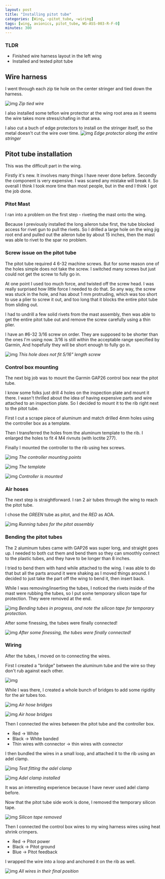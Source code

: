```yaml
---
layout: post
title: "Installing pitot tube"
categories: [Wing, ~pitot_tube, ~wiring]
tags: [wing, avionics, pitot_tube, WG-ASS-003-R-F-0]
minutes: 300
---
```


### TLDR

- Finished wire harness layout in the left wing
- Installed and tested pitot tube

## Wire harness

I went through each zip tie hole on the center stringer and tied down the harness.

![img](https://lh3.googleusercontent.com/pw/AP1GczN4Ojkwju1HASV-vKEuwRQX1s5Iuv7fhoAQ1AepRrZe5KkwSji8SKy0mPlU6CQKyu9ER_o6hzNiaI4Uqiv6_HH-aFr4HUnTRLTQ9O55g_1RJwDA0ElMJw4o4okIzbPG4sqgrYc4c6RQG2TWOOk6_vdCbA=w4000-h3000-s-no-gm?authuser=0)
_Zip tied wire_

I also installed some teflon wire protector at the wing root area as it seems the wire takes more stress/chafing in that area.

I also cut a buch of edge protectors to install on the stringer itself, so the metal doesn't cut the wire over time.
![img](https://lh3.googleusercontent.com/pw/AP1GczOxfTpfvcF1g7F1xe6o-4EZ6IAaNGKQkFvaIg_vUbbUYzguGUCvLk82y-r6xNaK9KOjFxNgir0P4gKL_wbXbns-ipCJkXUP9rE_tmb8BF1IAcigdBsfFV0VSNqrqBF6Vo7IDwVsCiMflkHhU1Zfcyidrw=w4000-h3000-s-no-gm?authuser=0)
_Edge protector along the entire stringer_

## Pitot tube installation

This was the difficult part in the wing.

Firstly it's new. It involves many things I have never done before. Secondly the component is very expensive. I was scared any mistake will break it. So overall I think I took more time than most people, but in the end I think I got the job done.

### Pitot Mast

I ran into a problem on the first step - riveting the mast onto the wing.

Because I previously installed the long aileron tube first, the tube blocked access for rivet gun to pull the rivets. So I drilled a large hole on the wing jig root end and pulled out the aileron tube by about 15 inches, then the mast was able to rivet to the spar no problem.

### Screw issue on the pitot tube

The pitot tube required 4 6-32 machine screws. But for some reason one of the holes simple does not take the screw. I switched many screws but just could not get the screw to fully go in.

At one point I used too much force, and twisted off the screw head. I was really surprised how little force I needed to do that. So any way, the screw was stuck in the hole, and has about 1 mm protruding, which was too short to use a plier to screw it out, and too long that it blocks the entire pitot tube from sliding out.

I had to undrill a few solid rivets from the mast assembly, then was able to get the entire pitot tube out and remove the screw carefully using a thin plier.

I have an #6-32 3/16 screw on order. They are supposed to be shorter than the ones I'm using now. 3/16 is still within the acceptable range specified by Garmin, And hopefully they will be short enough to fully go in.

![img](https://lh3.googleusercontent.com/pw/AP1GczNisxC6Ss5iy8nG1YbEsyKX8ia5uAoo1jSMLn4gz-2eZ33bBF566xWDgax2R2839pTo2YFRJarCo3FgV2aqYcPqitdx7GCgVuyYIUDnlwlbOy5ezp-4i8960rDwTExaAfGiivKZypfMTZKui1q1A7IRnQ=w2320-h3092-s-no-gm?authuser=0)
_This hole does not fit 5/16" length screw_

### Control box mounting

The next big job was to mount the Garmin GAP26 control box near the pitot tube.

I know some folks just drill 4 holes on the inspection plate and mount it there. I wasn't thrilled about the idea of having expensive parts and wire attached to an inspection plate. So I decided to mount it to the rib right next to the pitot tube.

First I cut a scrape piece of aluminum and match drilled 4mm holes using the controller box as a template.

Then I transferred the holes from the aluminum template to the rib. I enlarged the holes to fit 4 M4 rivnuts (with loctite 277).

Finally I mounted the controller to the rib using hex screws.

![img](https://lh3.googleusercontent.com/pw/AP1GczNuf5x8IDNyGlLTifx7QKXhPEd5oMamGlB7RQJjI1dm8Kl4ZzmD1JRUJhoNdftrs7TpjYvLtL8_ESveqHDUGQ-I0MCRrpFyQsSZ8HQeXdhyI-nY7KowaWoJqivwitklGPQgdVQOUsTo6KiWoP_tI2IKgg=w4000-h3000-s-no-gm?authuser=0)
_The controller mounting points_

![img](https://lh3.googleusercontent.com/pw/AP1GczMmuFZGV1XC4t2zYGxIWYO5iYs0omMvHHmatV-TIKOnFeQ7vTK9I_Tk6qL4MS6oyzlX0rFcW3iUNsbaiKNCKFPg-4cckgj1Y44Kwhdw6f1e4LhR3hGBJ-RK50tAQrX0PaPTCOsyEX15i8mgc_wyTZ9uWw=w2320-h3092-s-no-gm?authuser=0)
_The template_

![img](https://lh3.googleusercontent.com/pw/AP1GczMXhdnJr3sghbJbPGZmdSZ7uzwfHrLPNhOA3ft1FCvGpvVK71E0Ckam8JGKmlFrBuSShy6YmdOuVULZcTtqqXnFDE9oZy2o8LuATcGj_M2R7EaWePMGFKDBhmKrgmnrieUtchonjaYxvcYKYB1ZNjSEPQ=w4000-h3000-s-no-gm?authuser=0)
_Controller is mounted_

### Air hoses

The next step is straightforward. I ran 2 air tubes through the wing to reach the pitot tube.

I chose the _GREEN_ tube as pitot, and the _RED_ as AOA.

![img](https://lh3.googleusercontent.com/pw/AP1GczMmA8hExN9tgRpsuUpWLbDqduG3NXbOezLWkES3JDvSHOtfqvBb2gHz0GAVw-gvHuAifH1jKlyAwzaZa2qSl4t3fuRbeDndlhUqGyK5DrzKnBC4E3DkzZ6FtoYmcOoN9oNY3tTvgzhFGjxmnbAB1QOc0w=w2320-h3092-s-no-gm?authuser=0)
_Running tubes for the pitot assembly_

### Bending the pitot tubes

The 2 aluminum tubes came with GAP26 was super long, and straight goes up. I needed to both cut them and bend them so they can smoothly connect to the plastic tubes, and they have to be longer than 8 inches.

I tried to bend them with hand while attached to the wing. I was able to do that but all the parts around it were shaking as I moved things around. I decided to just take the part off the wing to bend it, then insert back.

While I was removing/inserting the tubes, I noticed the rivets inside of the mast were rubbing the tubes, so I put some temporary silicon tape for protection. They were removed at the end.

![img](https://lh3.googleusercontent.com/pw/AP1GczMFpAZqTA1yjOjN8hTsOW4FY4ZZfElBIrgSxR4yu2YxJ0jil_AbcKbUeoMcvZxbR8dYHz85hjSduCYsuJa0QjGdYPVh4HEnxA2tt3A2QAPAhU8xY_m28szUv2sjgcPkEFDbHYZCE2p0VZojEzM8EqRk0g=w2328-h3092-s-no-gm?authuser=0)
_Bending tubes in progress, and note the silicon tape for temporary protection._

After some finessing, the tubes were finally connected!

![img](https://lh3.googleusercontent.com/pw/AP1GczOPixdtBGxfUDG0rfbB9fXz4ddca80DV8lPNxHYZ8BeFtIKFLVLqmXTBV35e2eApQqmUcvtzTct0ew57b8y3u4OLNpYoQHP-hNVMdszLKHRA2RuYLWoz0uOjRPEcfAoHjzhO7eClJvyAuXPtUE-vGGxTg=w2328-h3092-s-no-gm?authuser=0)
_After some finessing, the tubes were finally connected!_

### Wiring

After the tubes, I moved on to connecting the wires.

First I created a "bridge" between the aluminum tube and the wire so they don't rub against each other.

![img](https://lh3.googleusercontent.com/pw/AP1GczOdQZNoX2QN0ChFDeCf_GThZSLiGIslxzx4q7ggFu6uEZZK0RSBBOyrM1676eUqjYDpCEaAwdMX_aJBSr9qUVDb44Iq5OXB5ImCVzfXn5ZtEuW-lrxpjdJKChTHXjMQX5LkPmQjnLNjJh5Yo6nvSTtJYA=w4080-h3072-s-no-gm?authuser=0)

While I was there, I created a whole bunch of bridges to add some rigidity for the air tubes too.

![img](https://lh3.googleusercontent.com/pw/AP1GczOW9hUWp_NuIanvUGvIt6eleVVasH6VrxYugv6BxxCD2JYdnTBjfIr6OxItLGHoFihMWxsntHH1zFVgIwNnTY5OEwEilbAuXc7C21L6k-ygkQUhipKFBgnLMEfkg7l0sPjct9LUbPD5mIpiBfGekvh6wQ=w4080-h3072-s-no-gm?authuser=0)
_Air hose bridges_

![img](https://lh3.googleusercontent.com/pw/AP1GczO5wHb-g7KEYCZiEqNhe3TlDMBSRNAkXGGPjGL9xTiaYQ9fYnww30D_xzZNWl1hzhQvDabf7dy7W8dUSdtK71oNG2np48e_fHT6cVABm1FOFx-4oMsGES0Rm_eEw6qpjAPpSlQ7qGZWG8yiYjkPoNkJ7w=w4080-h3072-s-no-gm?authuser=0)
_Air hose bridges_

Then I connected the wires between the pitot tube and the controller box.

- Red -> White
- Black -> White banded
- Thin wires with connector -> thin wires with connector

I then bundled the wires in a small loop, and attached it to the rib using an adel clamp.

![img](https://lh3.googleusercontent.com/pw/AP1GczMYY9f-FYCa7iq0OorT1qPHTfwUU65IWPpZgvXlDh3u2HRM_D8jEsFbqGrBeXQTpxk_Q2TVR-j3lZjbJTVd1O_g9fpXkd5iqA5mmCgLKRcRU-Fw4O7YzkDjzR8N6DiNduiBd455m_MeKBI7VbomlkVgcw=w4080-h3072-s-no-gm?authuser=0)
_Test fitting the adel clamp_

![img](https://lh3.googleusercontent.com/pw/AP1GczNzZwtpwnlIDW6JIVtzrLabFs_sobbCyrkPWvqCgrsujJkq0_KeTv5PRrkdLmAHMn6TdB_S2e3m3yoxCtH-D_OL4_P8KiIZY6km1l7aqPfPDdOtIUyYju4029_FwNy-W6ciD6Dl6wR-TJ2b9gWTYfs04A=w4080-h3072-s-no-gm?authuser=0)
_Adel clamp installed_

It was an interesting experience because I have never used adel clamp before.

Now that the pitot tube side work is done, I removed the temporary silicon tape.

![img](https://lh3.googleusercontent.com/pw/AP1GczOmQBPWjfPMFm3OvD6AzDLZLg9lYSM6weYoawcwkqXRmC7gj_5FoXyPrSFvd9wEDS5M11X-o-1CIs_-AVBPVVLSOv0_fKckExrdGYEwt4_t8Zuut4Xbh8Q7Go7Y08sdZENjXJuZ7Sty8LI19NIwJlozPw=w2328-h3092-s-no-gm?authuser=0)
_Silicon tape removed_

Then I connected the control box wires to my wing harness wires using heat shrink crimpers.

- Red -> Pitot power
- Black -> Pitot ground
- Blue -> Pitot feedback

I wrapped the wire into a loop and anchored it on the rib as well.

![img](https://lh3.googleusercontent.com/pw/AP1GczOKXyPVUtmMPdn1UcbDonGQMTTn3hCtBD7oWZ_cVI86bUlENGGMCA25Qq2qhuDt8WLCSbEaRE19sE4TskFSBGiqFpykSaBuFpoQzTedbthdMH0EdNBtVOnOtG7McJPpHvi2maKgU86rfMAXF18yWHnsJQ=w3295-h3072-s-no-gm?authuser=0)
_All wires in their final position_
